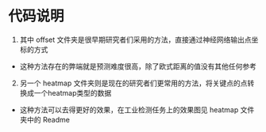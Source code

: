 # 代码说明

1. 其中 offset 文件夹是很早期研究者们采用的方法，直接通过神经网络输出点坐标的方式
  - 这种方法存在的弊端就是预测难度很高，除了欧式距离的值没有其他任何参考

2. 另一个 heatmap 文件夹则是现在的研究者们更常用的方法，将关键点的点转换成一个heatmap类型的数据
  - 这种方法可以去得更好的效果，在工业检测任务上的效果图见 heatmap 文件夹中的 Readme
